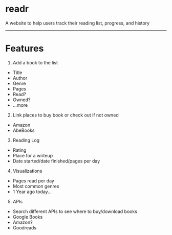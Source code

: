 # readr
A website to help users track their reading list, progress, and history

---

# Features
1. Add a book to the list
- Title
- Author
- Genre
- Pages
- Read?
- Owned?
- ...more

2. Link places to buy book or check out if not owned
- Amazon
- AbeBooks

3. Reading Log
- Rating
- Place for a writeup
- Date started/date finished/pages per day

4. Visualizations
- Pages read per day
- Most common genres
- 1 Year ago today...

5. APIs
- Search different APIs to see where to buy/download books
- Google Books
- Amazon?
- Goodreads
